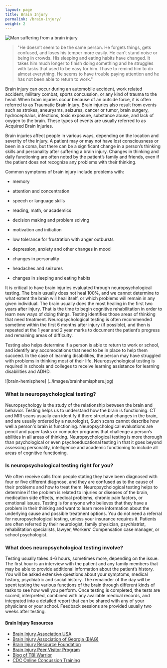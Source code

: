 ```yaml
---
layout: page
title: Brain Injury
permalink: /brain-injury/
weight: 2
---
```


![Man suffering from a brain injury](../images/brain-injury-man.png)

>"He doesn’t seem to be the same person. He forgets things, gets confused, 
>and loses his temper more easily. He can't stand noise or being in crowds.
>His sleeping and eating habits have changed. It takes him much
>longer to finish doing something and he struggles with tasks that used to be easy for him. 
>I have to remind him to do almost everything. He seems to have trouble 
>paying attention and he has not been able to return to work."

Brain injury can occur during an automobile accident, work related
accident, military combat, sports concussion, or any kind of trauma to the
head. When brain injuries occur because of an
outside force, it is often referred to as Traumatic Brain
Injury. Brain injuries also result from events such as strokes,
aneurysms, seizures, cancer or tumor, brain surgery, hydrocephalus,
infections, toxic exposure, substance abuse, and lack of oxygen to the brain.
These types of events are usually referred to as Acquired Brain Injuries.

Brain injuries affect people in various ways, depending on the
location and severity of the injury. A patient may or may not have
lost consciousness or been in a coma, but there can be a significant
change in a person’s thinking skills and personality after suffering a
brain injury. Changes in thinking and daily functioning are often
noted by the patient’s family and friends, even if the patient does
not recognize any problems with their thinking.

Common symptoms of brain injury include problems with:

* memory

* attention and concentration

* speech or language skills 

* reading, math, or academics 

* decision making and problem solving 

* motivation and initiation

* low tolerance for frustration with anger outbursts

* depression, anxiety and other changes in mood 

* changes in personality

* headaches and seizures

* changes in sleeping and eating habits


It is critical to have brain injuries evaluated through
neuropsychological testing.   The brain usually does not heal 100%, 
and we cannot determine to what extent the brain will heal itself,
or which problems will remain in any given individual. The brain 
usually does the most healing in the first two years after injury. 
That is the time to begin cognitive rehabilitation in order to 
learn new ways of doing things. Testing identifies those areas of thinking 
that need treatment. Neuropsychological testing is often
recommended sometime within the first 6 months after injury (if
possible), and then is repeated at the 1 year and 2 year marks to
document the patient’s progress and remaining areas of difficulty.

Testing also helps determine if a person is able to return to work or school, 
and identify any accomodations that need to be in place to help them succeed. 
In the case of learning disabilities, the person may have
struggled with problems in thinking most of their life. 
Neuropsychological testing is required in schools and colleges to receive 
learning assistance for learning disabilities and ADHD. 

![brain-hemisphere] (../images/brainhemisphere.jpg)

### What is neuropsychological testing?

Neuropsychology is the study of the relationship between the brain and
behavior. Testing helps us to understand how the brain is functioning. CT and MRI scans usually 
can identify if there structural changes in the brain, and are usually
ordered by a neurologist, Such scans cannot describe how well a person's brain is
functioning. Neuropsychological evaluations are pencil and paper tasks or computer 
programs that challenge a person’s abilities in all areas of thinking. Neuropsychological testing 
is more thorough than psychological or even psychoeducational testing in that it goes beyond assessing
personality, intelligence and academic functioning to include all areas of cognitive functioning.

### Is neuropsychological testing right for you?

We often receive calls from people stating they have been diagnosed with four or five different diagnose, and 
they are confused as to the cause of their problems and how to treat them. Neuropsychological testing helps to determine if 
the problem is related to injuries or diseases of the brain, medication side effects, medical problems, chronic pain factors, or emotional
issues. Testing is for anyone who believes that they have a problem in their thinking and want to learn more information about the underlying cause and possible treatment options. You do not need a referral for neuropsychological testing, unless your insurance requires it. Patients are often referred by their neurologist, family physician, psychiatrist, rehabilitation specialists, lawyer, Workers’ Compensation case manager, or school psychologist. 

### What does neuropsychological testing involve?

Testing usually takes 4-6 hours, sometimes more, depending on the issue. The first hour is
an interview with the patient and any family members that may be able
to provide additional information about the patient’s history. You
will be asked extensive questions about your symptoms, medical history, psychiatric and 
social history. The remainder of the day will be spent testing the various functions of
the brain through different kinds of tasks to see how well you
perform. Once testing is completed, the tests are scored, interpreted,
combined with any available medical records, and integrated into a detailed report that can be shared 
with any of your physicians or your school. Feedback sessions are provided usually two 
weeks after testing.

#### Brain Injury Resources
* [Brain Injury Association USA](http://www.biausa.org)
* [Brain Injury Association of Georgia (BIAG)](http://www.braininjurygeorgia.org)
* [Brain Injury Resource Foundation](http://www.birf.info)
* [Brain Injury Peer Visitor Program](http://www.braininjurypeervisitor.org)
* [Blog of TBI Warrior](http://www.tbiwarriors.blogspot.com/)
* [CDC Online Concussion Training](http://www.cdc.gov/headsup/youthsports/training/index.html)
